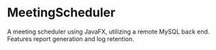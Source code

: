 # MeetingScheduler

A meeting scheduler using JavaFX, utilizing a remote MySQL back end.  Features report generation and log retention.  


